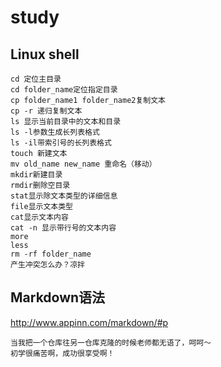# study
## Linux shell


```
cd 定位主目录
cd folder_name定位指定目录
cp folder_name1 folder_name2复制文本
cp -r 递归复制文本
ls 显示当前目录中的文本和目录
ls -l参数生成长列表格式
ls -il带索引号的长列表格式
touch 新建文本
mv old_name new_name 重命名（移动）
mkdir新建目录
rmdir删除空目录
stat显示除文本类型的详细信息
file显示文本类型
cat显示文本内容
cat -n 显示带行号的文本内容
more 
less
rm -rf folder_name
产生冲突怎么办？凉拌
```

## Markdown语法

http://www.appinn.com/markdown/#p
```
当我把一个仓库往另一仓库克隆的时候老师都无语了，呵呵～
初学很痛苦啊，成功很享受啊！
```
